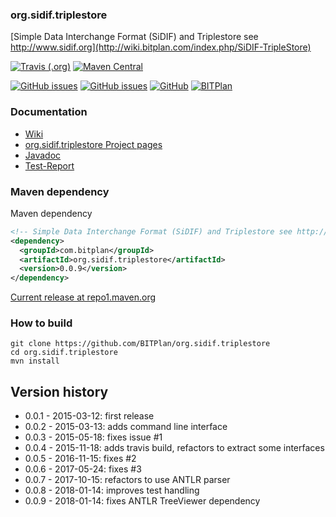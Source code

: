 ### org.sidif.triplestore
[Simple Data Interchange Format (SiDIF) and Triplestore see http://www.sidif.org](http://wiki.bitplan.com/index.php/SiDIF-TripleStore)

[![Travis (.org)](https://img.shields.io/travis/BITPlan/org.sidif.triplestore.svg)](https://travis-ci.org/BITPlan/org.sidif.triplestore)
[![Maven Central](https://img.shields.io/maven-central/v/com.bitplan/org.sidif.triplestore.svg)](https://search.maven.org/artifact/com.bitplan/org.sidif.triplestore/0.0.9/jar)

[![GitHub issues](https://img.shields.io/github/issues/BITPlan/org.sidif.triplestore.svg)](https://github.com/BITPlan/org.sidif.triplestore/issues)
[![GitHub issues](https://img.shields.io/github/issues-closed/BITPlan/org.sidif.triplestore.svg)](https://github.com/BITPlan/org.sidif.triplestore/issues/?q=is%3Aissue+is%3Aclosed)
[![GitHub](https://img.shields.io/github/license/BITPlan/org.sidif.triplestore.svg)](https://www.apache.org/licenses/LICENSE-2.0)
[![BITPlan](http://wiki.bitplan.com/images/wiki/thumb/3/38/BITPlanLogoFontLessTransparent.png/198px-BITPlanLogoFontLessTransparent.png)](http://www.bitplan.com)

### Documentation
* [Wiki](http://wiki.bitplan.com/index.php/SiDIF-TripleStore)
* [org.sidif.triplestore Project pages](https://BITPlan.github.io/org.sidif.triplestore)
* [Javadoc](https://BITPlan.github.io/org.sidif.triplestore/apidocs/index.html)
* [Test-Report](https://BITPlan.github.io/org.sidif.triplestore/surefire-report.html)
### Maven dependency

Maven dependency
```xml
<!-- Simple Data Interchange Format (SiDIF) and Triplestore see http://www.sidif.org http://wiki.bitplan.com/index.php/SiDIF-TripleStore -->
<dependency>
  <groupId>com.bitplan</groupId>
  <artifactId>org.sidif.triplestore</artifactId>
  <version>0.0.9</version>
</dependency>
```

[Current release at repo1.maven.org](https://repo1.maven.org/maven2/com/bitplan/org.sidif.triplestore/0.0.9/)

### How to build
```
git clone https://github.com/BITPlan/org.sidif.triplestore
cd org.sidif.triplestore
mvn install
```
## Version history
* 0.0.1 - 2015-03-12: first release
* 0.0.2 - 2015-03-13: adds command line interface
* 0.0.3 - 2015-05-18: fixes issue #1
* 0.0.4 - 2015-11-18: adds travis build, refactors to extract some interfaces
* 0.0.5 - 2016-11-15: fixes #2
* 0.0.6 - 2017-05-24: fixes #3
* 0.0.7 - 2017-10-15: refactors to use ANTLR parser
* 0.0.8 - 2018-01-14: improves test handling 
* 0.0.9 - 2018-01-14: fixes ANTLR TreeViewer dependency

